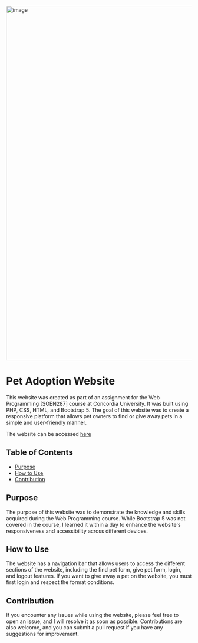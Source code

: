 <img width="1208" height="961" alt="image" src="https://github.com/user-attachments/assets/619909bf-f348-4703-a879-221b95003706" />


# Pet Adoption Website

This website was created as part of an assignment for the Web Programming [SOEN287] course at Concordia University. It was built using PHP, CSS, HTML, and Bootstrap 5. The goal of this website was to create a responsive platform that allows pet owners to find or give away pets in a simple and user-friendly manner.

The website can be accessed [here](https://users.encs.concordia.ca/~pa_nir/Q4_project/)

## Table of Contents
* [Purpose](#purpose)
* [How to Use](#how-to-use)
* [Contribution](#contribution)

## Purpose
The purpose of this website was to demonstrate the knowledge and skills acquired during the Web Programming course. While Bootstrap 5 was not covered in the course, I learned it within a day to enhance the website's responsiveness and accessibility across different devices.

## How to Use
The website has a navigation bar that allows users to access the different sections of the website, including the find pet form, give pet form, login, and logout features. If you want to give away a pet on the website, you must first login and respect the format conditions.

## Contribution
If you encounter any issues while using the website, please feel free to open an issue, and I will resolve it as soon as possible. Contributions are also welcome, and you can submit a pull request if you have any suggestions for improvement.

